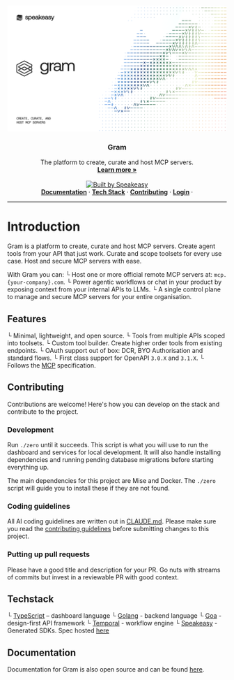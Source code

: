 
[![Gram](banner.png)](https://getgram.ai)

<h3 align="center">Gram</h3>

<p align="center">
    The platform to create, curate and host MCP servers.
    <br />
    <a href="https://www.speakeasy.com/product/gram"><strong>Learn more »</strong></a>
    <br />
    <br />
    <a href="https://speakeasy.com/"><img alt="Built by Speakeasy" src="https://www.speakeasy.com/assets/badges/built-by-speakeasy.svg" />
    <br />
  </a>
    <a href="#Documentation"><strong>Documentation</strong></a> ·
    <a href="#Techstack"><strong>Tech Stack</strong></a> ·
    <a href="#Contributing"><strong>Contributing</strong></a> ·
    <a href="https://app.getgram.ai/"><strong>Login</strong></a> ·
</p>

<p align="center">

</p>

<hr />

# Introduction

Gram is a platform to create, curate and host MCP servers. Create agent tools from your API that just work. Curate and scope toolsets for every use case. Host and secure MCP servers with ease.

With Gram you can:
└ Host one or more official remote MCP servers at: `mcp.{your-company}.com`.
└ Power agentic workflows or chat in your product by exposing context from your internal APIs to LLMs.
└ A single control plane to manage and secure MCP servers for your entire organisation.

## Features

└ Minimal, lightweight, and open source.
└ Tools from multiple APIs scoped into toolsets.
└ Custom tool builder. Create higher order tools from existing endpoints.
└ OAuth support out of box: DCR, BYO Authorisation and standard flows.
└ First class support for OpenAPI `3.0.X` and `3.1.X`.
└ Follows the [MCP](https://modelcontextprotocol.io/docs/getting-started/intro) specification.

## Contributing

Contributions are welcome! Here's how you can develop on the stack and contribute to the project.

### Development

Run `./zero` until it succeeds. This script is what you will use to run the dashboard and services for local development. It will also handle installing dependencies and running pending database migrations before starting everything up.

The main dependencies for this project are Mise and Docker. The `./zero` script will guide you to install these if they are not found.

### Coding guidelines

All AI coding guidelines are written out in [CLAUDE.md](./CLAUDE.md). Please make sure you read the [contributing guidelines](./CONTRIBUTING.md) before submitting changes to this project.

### Putting up pull requests

Please have a good title and description for your PR. Go nuts with streams of commits but invest in a reviewable PR with good context.  

## Techstack

└ [TypeScript](https://www.typescriptlang.org/) – dashboard language
└ [Golang](https://go.dev/) - backend language
└ [Goa](https://github.com/goadesign/goa) - design-first API framework
└ [Temporal](https://temporal.io/) - workflow engine
└ [Speakeasy](https://www.speakeasy.com/) - Generated SDKs. Spec hosted [here](http://app.getgram.ai/openapi.yaml)

## Documentation

Documentation for Gram is also open source and can be found [here](https://docs.getgram.ai/).
